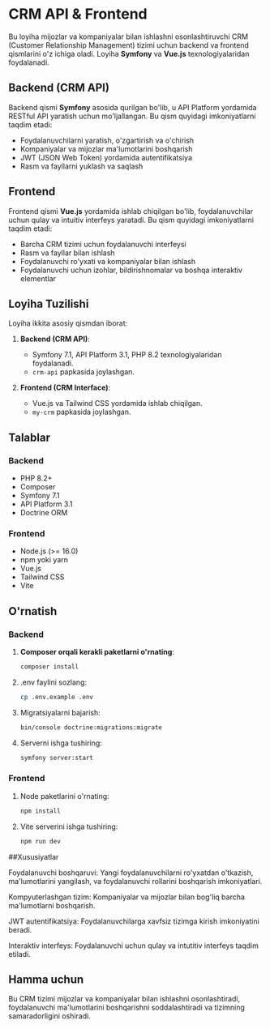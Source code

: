 # CRM API & Frontend

Bu loyiha mijozlar va kompaniyalar bilan ishlashni osonlashtiruvchi CRM (Customer Relationship Management) tizimi uchun backend va frontend qismlarini o'z ichiga oladi. Loyiha **Symfony** va **Vue.js** texnologiyalaridan foydalanadi.

## Backend (CRM API)

Backend qismi **Symfony** asosida qurilgan bo'lib, u API Platform yordamida RESTful API yaratish uchun mo'ljallangan. Bu qism quyidagi imkoniyatlarni taqdim etadi:

- Foydalanuvchilarni yaratish, o'zgartirish va o'chirish
- Kompaniyalar va mijozlar ma'lumotlarini boshqarish
- JWT (JSON Web Token) yordamida autentifikatsiya
- Rasm va fayllarni yuklash va saqlash

## Frontend

Frontend qismi **Vue.js** yordamida ishlab chiqilgan bo'lib, foydalanuvchilar uchun qulay va intuitiv interfeys yaratadi. Bu qism quyidagi imkoniyatlarni taqdim etadi:

- Barcha CRM tizimi uchun foydalanuvchi interfeysi
- Rasm va fayllar bilan ishlash
- Foydalanuvchi ro'yxati va kompaniyalar bilan ishlash
- Foydalanuvchi uchun izohlar, bildirishnomalar va boshqa interaktiv elementlar

## Loyiha Tuzilishi

Loyiha ikkita asosiy qismdan iborat:

1. **Backend (CRM API)**: 
   - Symfony 7.1, API Platform 3.1, PHP 8.2 texnologiyalaridan foydalanadi.
   - `crm-api` papkasida joylashgan.

2. **Frontend (CRM Interface)**:
   - Vue.js va Tailwind CSS yordamida ishlab chiqilgan.
   - `my-crm` papkasida joylashgan.

## Talablar

### Backend

- PHP 8.2+
- Composer
- Symfony 7.1
- API Platform 3.1
- Doctrine ORM

### Frontend

- Node.js (>= 16.0)
- npm yoki yarn
- Vue.js
- Tailwind CSS
- Vite

## O'rnatish

### Backend

1. **Composer orqali kerakli paketlarni o'rnating**:

   ```bash
   composer install
2. .env faylini sozlang:

   ```bash
   cp .env.example .env

3. Migratsiyalarni bajarish:

   ```bash
   bin/console doctrine:migrations:migrate

4. Serverni ishga tushiring:

   ```bash
   symfony server:start

### Frontend

1. Node paketlarini o'rnating:

   ```bash
   npm install

2. Vite serverini ishga tushiring:

   ```bash
   npm run dev

##Xususiyatlar

Foydalanuvchi boshqaruvi: Yangi foydalanuvchilarni ro'yxatdan o'tkazish, ma'lumotlarini yangilash, va foydalanuvchi rollarini boshqarish imkoniyatlari.

Kompyuterlashgan tizim: Kompaniyalar va mijozlar bilan bog'liq barcha ma'lumotlarni boshqarish.

JWT autentifikatsiya: Foydalanuvchilarga xavfsiz tizimga kirish imkoniyatini beradi.

Interaktiv interfeys: Foydalanuvchi uchun qulay va intutitiv interfeys taqdim etiladi.

## Hamma uchun
Bu CRM tizimi mijozlar va kompaniyalar bilan ishlashni osonlashtiradi, foydalanuvchi ma'lumotlarini boshqarishni soddalashtiradi va tizimning samaradorligini oshiradi.
